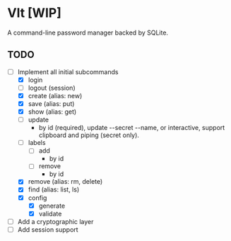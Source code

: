 # Vlt [WIP]
A command-line password manager backed by SQLite.

## TODO

- [ ] Implement all initial subcommands
  - [x] login
  - [ ] logout  (session)
  - [x] create  (alias: new)
  - [x] save    (alias: put)
  - [x] show    (alias: get)
  - [ ] update
    - by id (required), update --secret --name, or interactive, support clipboard and piping (secret only).
  - [ ] labels 
    - [ ] add 
      - by id
    - [ ] remove 
      - by id
  - [x] remove  (alias: rm, delete)
  - [x] find    (alias: list, ls)
  - [x] config 
    - [x] generate
    - [x] validate
- [ ] Add a cryptographic layer
- [ ] Add session support
